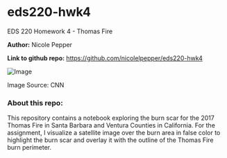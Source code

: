 # eds220-hwk4
EDS 220 Homework 4 - Thomas Fire


**Author:** Nicole Pepper

**Link to github repo:** https://github.com/nicolelpepper/eds220-hwk4


 ![ Image](https://media.cnn.com/api/v1/images/stellar/prod/171215183408-california-fire-1213-restricted.jpg?q=w_2931,h_1649,x_0,y_0,c_fill/h_447)

Image Source: CNN

### About this repo:

This repository contains a notebook exploring the burn scar for the 2017 Thomas Fire in Santa Barbara and Ventura Counties in California. For the assignment, I visualize a satellite image over the burn area in false color to highlight the burn scar and overlay it with the outline of the Thomas Fire burn perimeter.
